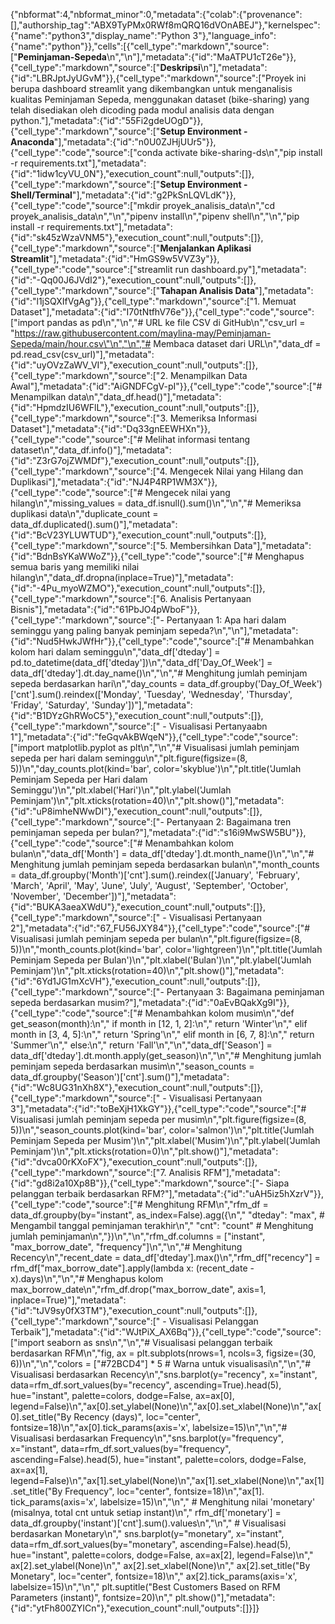 {"nbformat":4,"nbformat_minor":0,"metadata":{"colab":{"provenance":[],"authorship_tag":"ABX9TyPMx0RWf8mQRQ16dVOnABEJ"},"kernelspec":{"name":"python3","display_name":"Python 3"},"language_info":{"name":"python"}},"cells":[{"cell_type":"markdown","source":["**Peminjaman-Sepeda**\n","\n"],"metadata":{"id":"MaATPU1cT26e"}},{"cell_type":"markdown","source":["**Deskripsi**\n"],"metadata":{"id":"LBRJptJyUGvM"}},{"cell_type":"markdown","source":["Proyek ini berupa dashboard streamlit yang dikembangkan untuk menganalisis kualitas Peminjaman Sepeda, menggunakan dataset (bike-sharing) yang telah disediakan oleh dicoding pada modul analisis data dengan python."],"metadata":{"id":"55Fi2gdeUOgD"}},{"cell_type":"markdown","source":["**Setup Environment - Anaconda**"],"metadata":{"id":"n0U0ZJHjUUr5"}},{"cell_type":"code","source":["conda activate bike-sharing-ds\n","pip install -r requirements.txt"],"metadata":{"id":"1idw1cyVU_0N"},"execution_count":null,"outputs":[]},{"cell_type":"markdown","source":["**Setup Environment - Shell/Terminal**"],"metadata":{"id":"g2PkSnLQVLdK"}},{"cell_type":"code","source":["mkdir proyek_analisis_data\n","cd proyek_analisis_data\n","\n","pipenv install\n","pipenv shell\n","\n","pip install -r requirements.txt"],"metadata":{"id":"sk45zWzaVNM5"},"execution_count":null,"outputs":[]},{"cell_type":"markdown","source":["**Menjalankan Aplikasi Streamlit**"],"metadata":{"id":"HmGS9w5VVZ3y"}},{"cell_type":"code","source":["streamlit run dashboard.py"],"metadata":{"id":"-Qq00J6JVdI2"},"execution_count":null,"outputs":[]},{"cell_type":"markdown","source":["**Tahapan Analisis Data**"],"metadata":{"id":"l1jSQXIfVgAg"}},{"cell_type":"markdown","source":["1. Memuat Dataset"],"metadata":{"id":"I70tNtfhV76e"}},{"cell_type":"code","source":["import pandas as pd\n","\n","# URL ke file CSV di GitHub\n","csv_url = \"https://raw.githubusercontent.com/maylina-may/Peminjaman-Sepeda/main/hour.csv\"\n","\n","# Membaca dataset dari URL\n","data_df = pd.read_csv(csv_url)"],"metadata":{"id":"uyOVzZaWV_VI"},"execution_count":null,"outputs":[]},{"cell_type":"markdown","source":["2. Menampilkan Data Awal"],"metadata":{"id":"AiGNDFCgV-pI"}},{"cell_type":"code","source":["# Menampilkan data\n","data_df.head()"],"metadata":{"id":"HpmdzIU6WFlL"},"execution_count":null,"outputs":[]},{"cell_type":"markdown","source":["3. Memeriksa Informasi Dataset"],"metadata":{"id":"Dq33gnEEWHXn"}},{"cell_type":"code","source":["# Melihat informasi tentang dataset\n","data_df.info()"],"metadata":{"id":"Z3rG7ojZWMDf"},"execution_count":null,"outputs":[]},{"cell_type":"markdown","source":["4. Mengecek Nilai yang Hilang dan Duplikasi"],"metadata":{"id":"NJ4P4RP1WM3X"}},{"cell_type":"code","source":["# Mengecek nilai yang hilang\n","missing_values = data_df.isnull().sum()\n","\n","# Memeriksa duplikasi data\n","duplicate_count = data_df.duplicated().sum()"],"metadata":{"id":"BcV23YLUWTUD"},"execution_count":null,"outputs":[]},{"cell_type":"markdown","source":["5. Membersihkan Data"],"metadata":{"id":"BdnBsYKaWWoZ"}},{"cell_type":"code","source":["# Menghapus semua baris yang memiliki nilai hilang\n","data_df.dropna(inplace=True)"],"metadata":{"id":"-4Pu_myoWZMO"},"execution_count":null,"outputs":[]},{"cell_type":"markdown","source":["6. Analisis Pertanyaan Bisnis"],"metadata":{"id":"61PbJO4pWboF"}},{"cell_type":"markdown","source":["- Pertanyaan 1: Apa hari dalam seminggu yang paling banyak peminjam sepeda?\n","\n"],"metadata":{"id":"Nud5HwkJWfHr"}},{"cell_type":"code","source":["# Menambahkan kolom hari dalam seminggu\n","data_df['dteday'] = pd.to_datetime(data_df['dteday'])\n","data_df['Day_Of_Week'] = data_df['dteday'].dt.day_name()\n","\n","# Menghitung jumlah peminjam sepeda berdasarkan hari\n","day_counts = data_df.groupby('Day_Of_Week')['cnt'].sum().reindex(['Monday', 'Tuesday', 'Wednesday', 'Thursday', 'Friday', 'Saturday', 'Sunday'])"],"metadata":{"id":"B1DYzGhRWoC5"},"execution_count":null,"outputs":[]},{"cell_type":"markdown","source":["            - Visualisasi Pertanyaabn 1"],"metadata":{"id":"feGqvAkBWqeN"}},{"cell_type":"code","source":["import matplotlib.pyplot as plt\n","\n","# Visualisasi jumlah peminjam sepeda per hari dalam seminggu\n","plt.figure(figsize=(8, 5))\n","day_counts.plot(kind='bar', color='skyblue')\n","plt.title('Jumlah Peminjam Sepeda per Hari dalam Seminggu')\n","plt.xlabel('Hari')\n","plt.ylabel('Jumlah Peminjam')\n","plt.xticks(rotation=40)\n","plt.show()"],"metadata":{"id":"uP8imheNWwDI"},"execution_count":null,"outputs":[]},{"cell_type":"markdown","source":["- Pertanyaan 2: Bagaimana tren peminjaman sepeda per bulan?"],"metadata":{"id":"s16i9MwSW5BU"}},{"cell_type":"code","source":["# Menambahkan kolom bulan\n","data_df['Month'] = data_df['dteday'].dt.month_name()\n","\n","# Menghitung jumlah peminjam sepeda berdasarkan bulan\n","month_counts = data_df.groupby('Month')['cnt'].sum().reindex(['January', 'February', 'March', 'April', 'May', 'June', 'July', 'August', 'September', 'October', 'November', 'December'])"],"metadata":{"id":"BUKA3aeaXWdU"},"execution_count":null,"outputs":[]},{"cell_type":"markdown","source":["            - Visualisasi Pertanyaan 2"],"metadata":{"id":"67_FU56JXY84"}},{"cell_type":"code","source":["# Visualisasi jumlah peminjam sepeda per bulan\n","plt.figure(figsize=(8, 5))\n","month_counts.plot(kind='bar', color='lightgreen')\n","plt.title('Jumlah Peminjam Sepeda per Bulan')\n","plt.xlabel('Bulan')\n","plt.ylabel('Jumlah Peminjam')\n","plt.xticks(rotation=40)\n","plt.show()"],"metadata":{"id":"6Yd1JG1mXcVH"},"execution_count":null,"outputs":[]},{"cell_type":"markdown","source":["- Pertanyaan 3: Bagaimana peminjaman sepeda berdasarkan musim?"],"metadata":{"id":"0aEvBQakXg9I"}},{"cell_type":"code","source":["# Menambahkan kolom musim\n","def get_season(month):\n","    if month in [12, 1, 2]:\n","        return 'Winter'\n","    elif month in [3, 4, 5]:\n","        return 'Spring'\n","    elif month in [6, 7, 8]:\n","        return 'Summer'\n","    else:\n","        return 'Fall'\n","\n","data_df['Season'] = data_df['dteday'].dt.month.apply(get_season)\n","\n","# Menghitung jumlah peminjam sepeda berdasarkan musim\n","season_counts = data_df.groupby('Season')['cnt'].sum()"],"metadata":{"id":"Wc8UG31nXh8X"},"execution_count":null,"outputs":[]},{"cell_type":"markdown","source":["            - Visualisasi Pertanyaan 3"],"metadata":{"id":"toBeXjH1XkGY"}},{"cell_type":"code","source":["# Visualisasi jumlah peminjam sepeda per musim\n","plt.figure(figsize=(8, 5))\n","season_counts.plot(kind='bar', color='salmon')\n","plt.title('Jumlah Peminjam Sepeda per Musim')\n","plt.xlabel('Musim')\n","plt.ylabel('Jumlah Peminjam')\n","plt.xticks(rotation=0)\n","plt.show()"],"metadata":{"id":"dvca00rKXoFX"},"execution_count":null,"outputs":[]},{"cell_type":"markdown","source":["7. Analisis RFM"],"metadata":{"id":"gd8i2a10Xp8B"}},{"cell_type":"markdown","source":["- Siapa pelanggan terbaik berdasarkan RFM?"],"metadata":{"id":"uAH5iz5hXzrV"}},{"cell_type":"code","source":["# Menghitung RFM\n","rfm_df = data_df.groupby(by=\"instant\", as_index=False).agg({\n","    \"dteday\": \"max\",  # Mengambil tanggal peminjaman terakhir\n","    \"cnt\": \"count\"    # Menghitung jumlah peminjaman\n","})\n","\n","rfm_df.columns = [\"instant\", \"max_borrow_date\", \"frequency\"]\n","\n","# Menghitung Recency\n","recent_date = data_df['dteday'].max()\n","rfm_df[\"recency\"] = rfm_df[\"max_borrow_date\"].apply(lambda x: (recent_date - x).days)\n","\n","# Menghapus kolom max_borrow_date\n","rfm_df.drop(\"max_borrow_date\", axis=1, inplace=True)"],"metadata":{"id":"tJV9sy0fX3TM"},"execution_count":null,"outputs":[]},{"cell_type":"markdown","source":["            - Visualisasi Pelanggan Terbaik"],"metadata":{"id":"WJtPiX_AX6Bq"}},{"cell_type":"code","source":["import seaborn as sns\n","\n","# Visualisasi pelanggan terbaik berdasarkan RFM\n","fig, ax = plt.subplots(nrows=1, ncols=3, figsize=(30, 6))\n","\n","colors = [\"#72BCD4\"] * 5  # Warna untuk visualisasi\n","\n","# Visualisasi berdasarkan Recency\n","sns.barplot(y=\"recency\", x=\"instant\", data=rfm_df.sort_values(by=\"recency\", ascending=True).head(5), hue=\"instant\", palette=colors, dodge=False, ax=ax[0], legend=False)\n","ax[0].set_ylabel(None)\n","ax[0].set_xlabel(None)\n","ax[0].set_title(\"By Recency (days)\", loc=\"center\", fontsize=18)\n","ax[0].tick_params(axis='x', labelsize=15)\n","\n","# Visualisasi berdasarkan Frequency\n","sns.barplot(y=\"frequency\", x=\"instant\", data=rfm_df.sort_values(by=\"frequency\", ascending=False).head(5), hue=\"instant\", palette=colors, dodge=False, ax=ax[1], legend=False)\n","ax[1].set_ylabel(None)\n","ax[1].set_xlabel(None)\n","ax[1].set_title(\"By Frequency\", loc=\"center\", fontsize=18)\n","ax[1]. tick_params(axis='x', labelsize=15)\n","\n","        # Menghitung nilai 'monetary' (misalnya, total cnt untuk setiap instant)\n","        rfm_df['monetary'] = data_df.groupby('instant')['cnt'].sum().values\n","\n","        # Visualisasi berdasarkan Monetary\n","        sns.barplot(y=\"monetary\", x=\"instant\", data=rfm_df.sort_values(by=\"monetary\", ascending=False).head(5), hue=\"instant\", palette=colors, dodge=False, ax=ax[2], legend=False)\n","        ax[2].set_ylabel(None)\n","        ax[2].set_xlabel(None)\n","        ax[2].set_title(\"By Monetary\", loc=\"center\", fontsize=18)\n","        ax[2].tick_params(axis='x', labelsize=15)\n","\n","        plt.suptitle(\"Best Customers Based on RFM Parameters (instant)\", fontsize=20)\n","        plt.show()"],"metadata":{"id":"ytFh800ZYICn"},"execution_count":null,"outputs":[]}]}